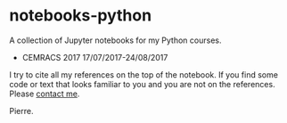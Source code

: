 # notebooks-python
A collection of Jupyter notebooks for my Python courses.
- CEMRACS 2017 17/07/2017-24/08/2017

I try to cite all my references on the top of the notebook. If you
find some code or text that looks familiar to you and you are not on the references.
Please [contact me](http://annuaire.math.cnrs.fr/english/?recherche=navaro&labo=).

Pierre. 

